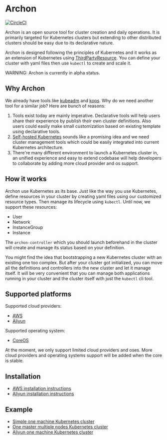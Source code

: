 Archon
======

[![CircleCI](https://circleci.com/gh/kubeup/archon/tree/master.svg?style=shield)][circleci]

Archon is an open source tool for cluster creation and daily operations.
It is primarily targeted for Kubernetes clusters but extending to other
distributed clusters should be easy due to its declarative nature.

Archon is designed following the principles of Kubernetes and it works as
an extension of Kubernetes using [ThirdPartyResource]. You can define your
cluster with yaml files then use `kubectl` to create and scale it.

WARNING: Archon is currently in alpha status.

Why Archon
----------

We already have tools like [kubeadm] and [kops]. Why do we need another tool
for a similar job? Here are bunch of reasons:

  1. Tools exist today are mainly imperative. Declarative tools will help
  users share their experience by publish their own cluster definitions.
  Also users could easily make small customization based on existing template
  using declarative tools.
  2. [Self-hosted Kubernetes] sounds like a promising idea and we need cluster
  management tools which could be easily integrated into current Kubernetes
  architecture.
  3. There're many different environment to launch a Kubernetes cluster in,
  an unified experience and easy to extend codebase will help developers to
  collaborate by adding more cloud provider and os support.

How it works
------------

Archon use Kubernetes as its base. Just like the way you use Kubernetes,
define resources in your cluster by creating yaml files using our customized
resource types. Then manage its lifecycle using `kubectl`. Until now, we
support these resources:

  - User
  - Network
  - InstanceGroup
  - Instance

The `archon-controller` which you should launch beforehand in the cluster will
create and manage its status based on your definition.

You might find the idea that bootstrapping a new Kubernetes cluster with an existing
one too complex. But after your cluster got initialized, you can move all the
definitions and controllers into the new cluster and let it manage itself. It will
be very convenient that you can manage both applications running in your cluster
and the cluster itself with just the `kubectl` cli tool.

Supported platforms
-------------------

Supported cloud providers:

  - [AWS]
  - [Aliyun]

Supported operating system:

  - [CoreOS]

At the moment, we only support limited cloud providers and oses. More cloud providers
and operating systems support will be added when the core is stable.

Installation
------------

  - [AWS installation instructions]
  - [Aliyun installation instructions]


Example
-------

  - [Simple one machine Kubernetes cluster][simple-example]
  - [One master multiple nodes Kubernetes cluster][master-node-example]
  - [Aliyun one machine Kubernetes cluster][aliyun-example]

[ThirdPartyResource]: http://kubernetes.io/docs/user-guide/thirdpartyresources/
[kubeadm]: https://github.com/kubernetes/kubeadm
[kops]: https://github.com/kubernetes/kops
[AWS]: https://aws.amazon.com
[Aliyun]: https://www.aliyun.com
[CoreOS]: https://coreos.com/os/docs/latest/
[simple-example]: https://github.com/kubeup/archon/tree/master/example/k8s-simple
[master-node-example]: https://github.com/kubeup/archon/tree/master/example/k8s-master-node
[aliyun-example]: https://github.com/kubeup/archon/tree/master/example/k8s-aliyun
[Self-hosted Kubernetes]: https://github.com/kubernetes/community/pull/206
[AWS installation instructions]: https://github.com/kubeup/archon/blob/master/docs/installation.md
[Aliyun installation instructions]: https://github.com/kubeup/archon/blob/master/docs/installation_aliyun.md
[circleci]: https://circleci.com/gh/kubeup/archon
